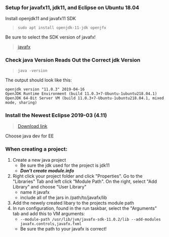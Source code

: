 ### Setup for javafx11, jdk11, and Eclipse on Ubuntu 18.04

Install openjdk11 and javafx11 SDK

> `sudo apt install openjdk-11-jdk openjfx`

Be sure to select the SDK version of javafx!

> [javafx](1)


### Check java Version Reads Out the Correct jdk Version

> `java -version`

The output should look like this:

```none
openjdk version "11.0.3" 2019-04-16
OpenJDK Runtime Environment (build 11.0.3+7-Ubuntu-1ubuntu218.04.1)
OpenJDK 64-Bit Server VM (build 11.0.3+7-Ubuntu-1ubuntu218.04.1, mixed mode, sharing)
```

### Install the Newest Eclipse 2019-03 (4.11)

> [Download link](2)

Choose java dev for EE

### When creating a project:
1. Create a new java project
    * Be sure the jdk used for the project is jdk11
    * ___Don't create module.info___
2. Right click your project folder and click "Properties". Go to the "Libraries" Tab and left click "Module Path". On the right, select "Add Library" and choose "User Library"
    * name it javafx
    * include all of the jars in /path/to/javafx/lib
3. Add the newely created libary to the projects module path
4. In run configuration, found in the run taskbar, select the "Arguments" tab and add this to VM arguments:
      * `--module-path /usr/lib/jvm/javafx-sdk-11.0.2/lib --add-modules javafx.controls,javafx.fxml`
      * Be sure the path to your javafx is correct!

[1]:https://gluonhq.com/products/javafx/
[2]:https://www.eclipse.org/downloads/

